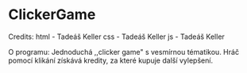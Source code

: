 # ClickerGame

Credits:
  html - Tadeáš Keller
  css - Tadeáš Keller
  js - Tadeáš Keller

O programu:
  Jednoduchá ,,clicker game" s vesmírnou tématikou.
  Hráč pomocí klikání získává kredity, za které kupuje další vylepšení.
